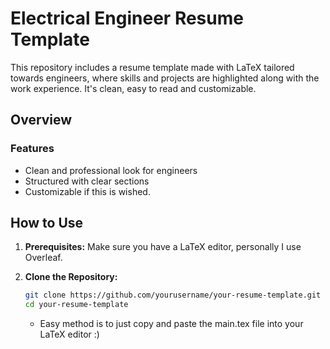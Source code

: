 # Electrical Engineer Resume Template

This repository includes a resume template made with LaTeX tailored towards engineers, where skills and projects are highlighted along with the work experience. It's clean, easy to read and customizable. 


## Overview

### Features

- Clean and professional look for engineers
- Structured with clear sections
- Customizable if this is wished.

## How to Use

1. **Prerequisites:** Make sure you have a LaTeX editor, personally I use Overleaf.

2. **Clone the Repository:**

    ```bash
    git clone https://github.com/yourusername/your-resume-template.git
    cd your-resume-template
    ```
    - Easy method is to just copy and paste the main.tex file into your LaTeX editor :)
